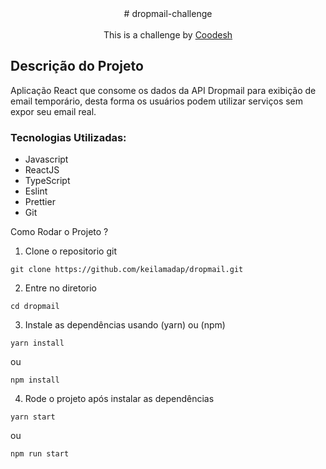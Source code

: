 <div style="text-align: center;">
  # dropmail-challenge
  <br />
  <br />
   This is a challenge by <a rel="nofollow noreferrer noopener" href="https://coodesh.com/" target="_blank">Coodesh</a>
</div>

## Descrição do Projeto
<p >Aplicação React que consome os dados da API Dropmail para exibição de email temporário, desta forma os usuários podem utilizar serviços sem expor seu email real. 
</p>

### Tecnologias Utilizadas:

- Javascript
- ReactJS
- TypeScript
- Eslint
- Prettier
- Git

Como Rodar o Projeto ?

1. Clone o repositorio git

```shell
git clone https://github.com/keilamadap/dropmail.git
```

2. Entre no diretorio

```shell
cd dropmail
```

3. Instale as dependências usando (yarn) ou (npm)

```shell
yarn install
```

ou

```shell
npm install
```

4. Rode o projeto após instalar as dependências

```shell
yarn start
```

ou

```shell
npm run start
```
